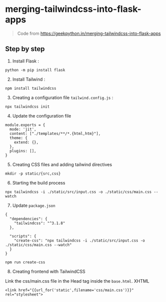 # merging-tailwindcss-into-flask-apps

> Code from https://geekpython.in/merging-tailwindcss-into-flask-apps

## Step by step

1. Install Flask :

```
python -m pip install flask
```

2. Install Tailwind :

```
npm install tailwindcss
```

3. Creating a configuration file ``tailwind.config.js`` :

```
npx tailwindcss init
```

4. Update the configuration file

```
module.exports = {
  mode: 'jit',
  content: ["./templates/**/*.{html,htm}"],
  theme: {
    extend: {},
  },
  plugins: [],
}
```

5. Creating CSS files and adding tailwind directives

```
mkdir -p static/{src,css}
```

6. Starting the build process

```
npx tailwindcss -i ./static/src/input.css -o ./static/css/main.css --watch
```

7. Update ``package.json``

```
{
  "dependencies": {
    "tailwindcss": "^3.1.8"
  },
 
  "scripts": {
    "create-css": "npx tailwindcss -i ./static/src/input.css -o ./static/css/main.css --watch"
  }
}
```

```
npm run create-css
```

8. Creating frontend with TailwindCSS

Link the css/main.css file in the Head tag inside the ``base.html``.
XHTML

```
<link href="{{url_for('static',filename='css/main.css')}}" rel="stylesheet">
```

